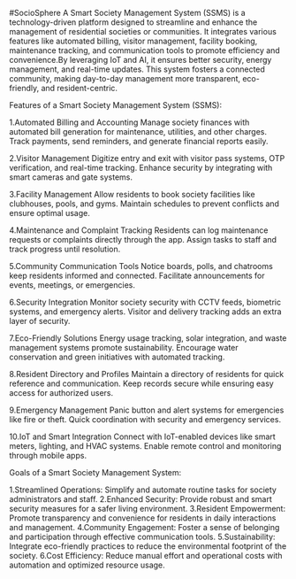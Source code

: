 #SocioSphere
A Smart Society Management System (SSMS) is a technology-driven platform designed to streamline and enhance the management of residential societies or communities. It integrates various features like automated billing, visitor management, facility booking, maintenance tracking, and communication tools to promote efficiency and convenience.By leveraging IoT and AI, it ensures better security, energy management, and real-time updates. This system fosters a connected community, making day-to-day management more transparent, eco-friendly, and resident-centric.

Features of a Smart Society Management System (SSMS):

1.Automated Billing and Accounting Manage society finances with automated bill generation for maintenance, utilities, and other charges. Track payments, send reminders, and generate financial reports easily.

2.Visitor Management Digitize entry and exit with visitor pass systems, OTP verification, and real-time tracking. Enhance security by integrating with smart cameras and gate systems.

3.Facility Management Allow residents to book society facilities like clubhouses, pools, and gyms. Maintain schedules to prevent conflicts and ensure optimal usage.

4.Maintenance and Complaint Tracking Residents can log maintenance requests or complaints directly through the app. Assign tasks to staff and track progress until resolution.

5.Community Communication Tools Notice boards, polls, and chatrooms keep residents informed and connected. Facilitate announcements for events, meetings, or emergencies.

6.Security Integration Monitor society security with CCTV feeds, biometric systems, and emergency alerts. Visitor and delivery tracking adds an extra layer of security.

7.Eco-Friendly Solutions Energy usage tracking, solar integration, and waste management systems promote sustainability. Encourage water conservation and green initiatives with automated tracking.

8.Resident Directory and Profiles Maintain a directory of residents for quick reference and communication. Keep records secure while ensuring easy access for authorized users.

9.Emergency Management Panic button and alert systems for emergencies like fire or theft. Quick coordination with security and emergency services.

10.IoT and Smart Integration Connect with IoT-enabled devices like smart meters, lighting, and HVAC systems. Enable remote control and monitoring through mobile apps.


Goals of a Smart Society Management System:

1.Streamlined Operations: Simplify and automate routine tasks for society administrators and staff.
2.Enhanced Security: Provide robust and smart security measures for a safer living environment.
3.Resident Empowerment: Promote transparency and convenience for residents in daily interactions and management.
4.Community Engagement: Foster a sense of belonging and participation through effective communication tools.
5.Sustainability: Integrate eco-friendly practices to reduce the environmental footprint of the society.
6.Cost Efficiency: Reduce manual effort and operational costs with automation and optimized resource usage.
